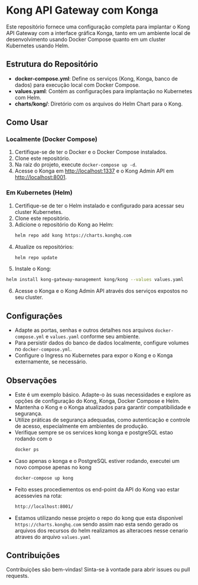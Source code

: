 # Kong API Gateway com Konga

Este repositório fornece uma configuração completa para implantar o Kong API Gateway com a interface gráfica Konga, tanto em um ambiente local de desenvolvimento usando Docker Compose quanto em um cluster Kubernetes usando Helm.

## Estrutura do Repositório

- **docker-compose.yml**: Define os serviços (Kong, Konga, banco de dados) para execução local com Docker Compose.
- **values.yaml**: Contém as configurações para implantação no Kubernetes com Helm.
- **charts/kong/**: Diretório com os arquivos do Helm Chart para o Kong.

## Como Usar

### Localmente (Docker Compose)

1. Certifique-se de ter o Docker e o Docker Compose instalados.
2. Clone este repositório.
3. Na raiz do projeto, execute `docker-compose up -d`.
4. Acesse o Konga em [http://localhost:1337](http://localhost:1337) e o Kong Admin API em [http://localhost:8001](http://localhost:8001).

### Em Kubernetes (Helm)

1. Certifique-se de ter o Helm instalado e configurado para acessar seu cluster Kubernetes.
2. Clone este repositório.
3. Adicione o repositório do Kong ao Helm:  
   ```bash
   helm repo add kong https://charts.konghq.com
   ```
4. Atualize os repositórios:
    ```bash
    helm repo update
    ```
5. Instale o Kong:
  ```bash
  helm install kong-gateway-management kong/kong --values values.yaml
  ```
6. Acesse o Konga e o Kong Admin API através dos serviços expostos no seu cluster.

## Configurações

- Adapte as portas, senhas e outros detalhes nos arquivos `docker-compose.yml` e `values.yaml` conforme seu ambiente.
- Para persistir dados do banco de dados localmente, configure volumes no `docker-compose.yml`.
- Configure o Ingress no Kubernetes para expor o Kong e o Konga externamente, se necessário.

## Observações

- Este é um exemplo básico. Adapte-o às suas necessidades e explore as opções de configuração do Kong, Konga, Docker Compose e Helm.
- Mantenha o Kong e o Konga atualizados para garantir compatibilidade e segurança.
- Utilize práticas de segurança adequadas, como autenticação e controle de acesso, especialmente em ambientes de produção.
- Verifique sempre se os services kong konga e postgreSQL estao rodando com o 
   ```bash
   docker ps
  ```
- Caso apenas o konga e o PostgreSQL estiver rodando, executei um novo compose apenas no kong
  ```bash
  docker-compose up kong
  ```
- Feito esses procediementos os end-point da  API do Kong vao estar acessevies na rota:
  ```bash
  http://localhost:8001/
  ```
- Estamos utilizando nesse projeto o repo do kong que esta disponivel   `https://charts.konghq.com` sendo assim nao esta sendo gerado os arquivos dos recursos do helm
realizamos as alteracoes nesse cenario atraves do arquivo `values.yaml`


## Contribuições

Contribuições são bem-vindas! Sinta-se à vontade para abrir issues ou pull requests.


